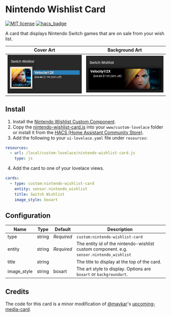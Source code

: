 Nintendo Wishlist Card
======================

[![MIT license](https://img.shields.io/badge/License-MIT-blue.svg)](LICENSE) [![hacs_badge](https://img.shields.io/badge/HACS-Default-orange.svg)](https://github.com/custom-components/hacs)

A card that displays Nintendo Switch games that are on sale from your wish list.

| Cover Art | Background Art
| ---- | ----
| <img src="https://github.com/custom-cards/nintendo-wishlist-card/raw/master/cover-art.png" alt="Cover Art" width="300"> | <img src="https://github.com/custom-cards/nintendo-wishlist-card/raw/master/background-art.png" alt="Background Art" width="300">

Install
-------

1) Install the [Nintendo Wishlist Custom Component](https://github.com/custom-components/sensor.nintendo_wishlist).
2) Copy the [nintendo-wishlist-card.js](https://raw.githubusercontent.com/custom-cards/nintendo-wishlist-card/master/nintendo-wishlist-card.js) into your `www/custom-lovelace` folder or install it
   from the [HACS (Home Assistant Community Store)](https://custom-components.github.io/hacs/).
3) Add the following to your `ui-lovelace.yaml` file under `resources`:

```yaml
resources:
  - url: /local/custom-lovelace/nintendo-wishlist-card.js
    type: js
```

4) Add the card to one of your lovelace views.

```yaml
cards:
  - type: custom:nintendo-wishlist-card
    entity: sensor.nintendo_wishlist
    title: Switch Wishlist
    image_style: boxart
```

Configuration
-------------

|Name|Type|Default|Description|
|-|-|-|-|
|type|string|*Required*|`custom:nintendo-wishlist-card`|
|entity|string|*Required*|The entity id of the nintendo-wishlist custom component.  e.g. `sensor.nintendo_wishlist`|
|title|string||The title to display at the top of the card.|
|image_style|string|boxart|The art style to display. Options are `boxart` or `backgroundart`.|

Credits
-------

The code for this card is a minor modification of [@maykar](https://github.com/maykar)'s
[upcoming-media-card](https://github.com/custom-cards/upcoming-media-card).
